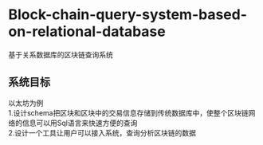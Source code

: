 # Block-chain-query-system-based-on-relational-database
基于关系数据库的区块链查询系统
## 系统目标
以太坊为例</br>
1.设计schema把区块和区块中的交易信息存储到传统数据库中，使整个区块链网络的信息可以用Sql语言来快速方便的查询</br>
2.设计一个工具让用户可以接入系统，查询分析区块链的数据</br>
